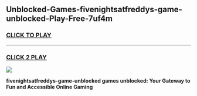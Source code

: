 
## Unblocked-Games-fivenightsatfreddys-game-unblocked-Play-Free-7uf4m
<h3>
<a href="https://premium76.site?title=fivenightsatfreddys-game-unblocked&ref=09A">CLICK TO PLAY</a></h3>
<hr>

<h3>
<a href="https://premium76.site?title=fivenightsatfreddys-game-unblocked&ref=09A">CLICK 2 PLAY</a>
  
</h3>

<a href="https://premium76.site?title=fivenightsatfreddys-game-unblocked&ref=09A"><img src="https://clearcache.store/games.png"></a>


**fivenightsatfreddys-game-unblocked games unblocked: Your Gateway to Fun and Accessible Online Gaming**
